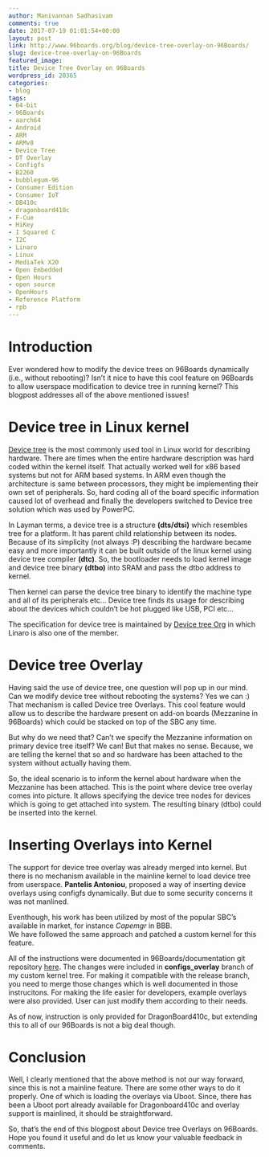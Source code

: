```yaml
---
author: Manivannan Sadhasivam
comments: true
date: 2017-07-19 01:01:54+00:00
layout: post
link: http://www.96boards.org/blog/device-tree-overlay-on-96Boards/
slug: device-tree-overlay-on-96Boards
featured_image: 
title: Device Tree Overlay on 96Boards
wordpress_id: 20365
categories:
- blog
tags:
- 64-bit
- 96Boards
- aarch64
- Android
- ARM
- ARMv8
- Device Tree 
- DT Overlay
- Configfs
- B2260
- bubblegum-96
- Consumer Edition
- Consumer IoT
- DB410c
- dragonboard410c
- F-Cue
- HiKey
- I Squared C
- I2C
- Linaro
- Linux
- MediaTek X20
- Open Embedded
- Open Hours
- open source
- OpenHours
- Reference Platform
- rpb
---
```


# **Introduction**

Ever wondered how to modify the device trees on 96Boards dynamically (i.e., without rebooting)? Isn’t it nice to
have this cool feature on 96Boards to allow userspace modification to device tree in running kernel? 
This blogpost addresses all of the above mentioned issues! 

# **Device tree in Linux kernel**

[Device tree](http://elinux.org/Device_Tree_Reference) is the most commonly used tool in Linux world for describing hardware. There are times when the 
entire hardware description was hard coded within the kernel itself. That actually worked well for x86 based systems
but not for ARM based systems. In ARM even though the architecture is same between processors, they might be 
implementing their own set of peripherals. So, hard coding all of the board specific information caused lot of
overhead and finally the developers switched to Device tree solution which was used by PowerPC.

In Layman terms, a device tree is a structure **(dts/dtsi)** which resembles tree for a platform. It has parent 
child relationship between its nodes. Because of its simplicity (not always :P) describing the hardware became 
easy and more importantly it can be built outside of the linux kernel using device tree compiler **(dtc)**. 
So, the bootloader needs to load kernel image and device tree binary **(dtbo)** into SRAM and pass the dtbo address to kernel.

Then kernel can parse the device tree binary to identify the machine type and all of its peripherals etc… 
Device tree finds its usage for describing about the devices which couldn’t be hot plugged like USB, PCI etc… 

The specification for device tree is maintained by [Device tree Org](https://www.devicetree.org/) in which Linaro 
is also one of the member.

# **Device tree Overlay**

Having said the use of device tree, one question will pop up in our mind. Can we modify device tree without 
rebooting the systems? Yes we can :) That mechanism is called Device tree Overlays. This cool feature would 
allow us to describe the hardware present on add-on boards (Mezzanine in 96Boards) which could be stacked on 
top of the SBC any time. 

But why do we need that? Can’t we specify the Mezzanine information on primary device tree itself? We can! 
But that makes no sense. Because, we are telling the kernel that so and so hardware has been attached to the 
system without actually having them.

So, the ideal scenario is to inform the kernel about hardware when the Mezzanine has been attached. This is
the point where device tree overlay comes into picture. It allows specifying the device tree nodes for devices 
which is going to get attached into system. The resulting binary (dtbo) could be inserted into the kernel.

# **Inserting Overlays into Kernel**

The support for device tree overlay was already merged into kernel. But there is no mechanism available in 
the mainline kernel to load device tree from userspace. **Pantelis Antoniou**, proposed a way of inserting device 
overlays using configfs dynamically. But due to some security concerns it was not manlined.

Eventhough, his work has been utilized by most of the popular SBC’s available in market, for instance *Capemgr* in BBB.  
We have followed the same approach and patched a custom kernel for this feature.

All of the instructions were documented in 96Boards/documentation git repository 
[here](https://github.com/96boards/documentation/blob/master/ConsumerEdition/DragonBoard-410c/Guides/dt-overlays.md). The changes were included in **configs_overlay** branch of my custom kernel tree. For making it compatible with
the release branch, you need to merge those changes which is well documented in those instrucitons. For making the 
life easier for developers, example overlays were also provided. User can just modify them according to their needs.

As of now, instruction is only provided for DragonBoard410c, but extending this to all of our 96Boards is not a 
big deal though.

# **Conclusion**

Well, I clearly mentioned that the above method is not our way forward, since this is not a mainline feature. 
There are some other ways to do it properly. One of which is loading the overlays via Uboot. Since, there has
been a Uboot port already available for Dragonboard410c and overlay support is mainlined, it should be straightforward. 

So, that’s the end of this blogpost about Device tree Overlays on 96Boards. Hope you found it useful and do 
let us know your valuable feedback in comments.
